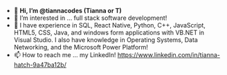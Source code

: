- 👋 **Hi, I’m @tiannacodes (Tianna or T)**
- 👀 I’m interested in ... full stack software development!
- 🧠 I have experience in SQL, React Native, Python, C++, JavaScript, HTML5, CSS, Java, and windows form applications with VB.NET in Visual Studio. I also have knowledge in Operating Systems, Data Networking, and the Microsoft Power Platform!
- 📫 How to reach me ... my LinkedIn! https://www.linkedin.com/in/tianna-hatch-9a47ba12b/

<!---
tiannacodes/tiannacodes is a ✨ special ✨ repository because its `README.md` (this file) appears on your GitHub profile.
You can click the Preview link to take a look at your changes.
--->

